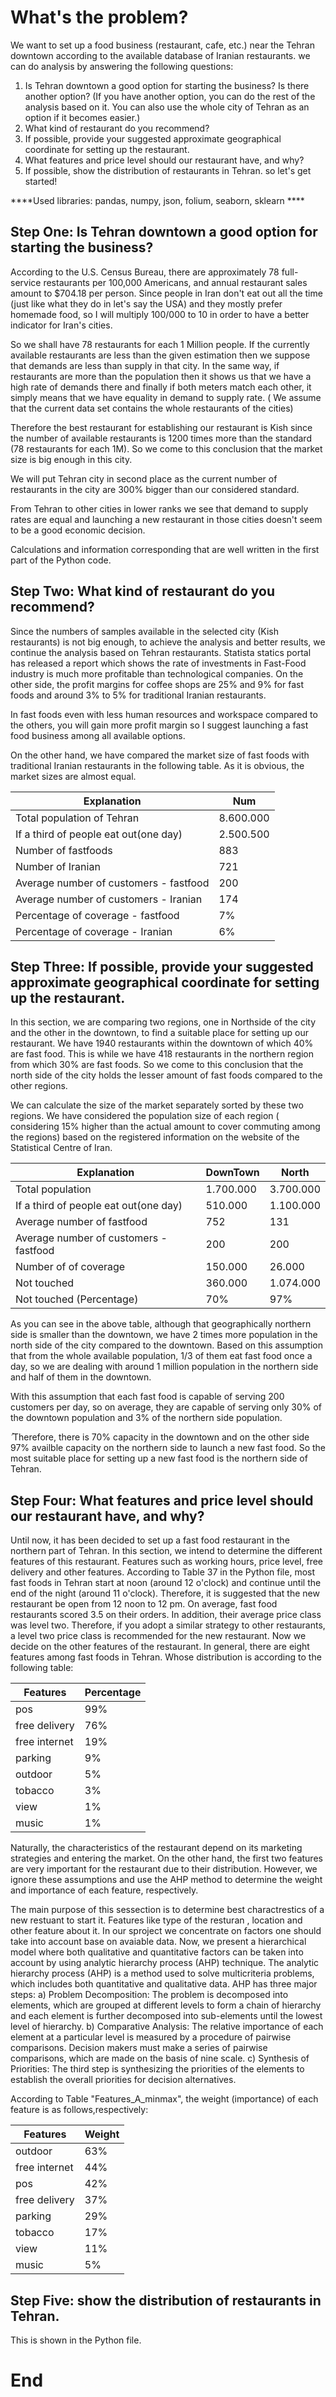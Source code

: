 # What's the problem?
We want to set up a food business (restaurant, cafe, etc.) near the Tehran downtown according to the available database of Iranian restaurants.
we can do analysis by answering the following questions:

1. Is Tehran downtown a good option for starting the business? Is there another option? (If you have another option, you can do the rest of the analysis based on it. You can also use the whole city of Tehran as an option if it becomes easier.)
2. What kind of restaurant do you recommend?
3. If possible, provide your suggested approximate geographical coordinate for setting up the restaurant.
4. What features and price level should our restaurant have, and why?
5. If possible, show the distribution of restaurants in Tehran.
so let's get started!

****Used libraries: pandas, numpy, json, folium, seaborn, sklearn ****


## Step One: Is Tehran downtown a good option for starting the business?
According to the U.S. Census Bureau, there are approximately 78 full-service restaurants per 100,000 Americans, and annual restaurant sales amount to $704.18 per person. Since people in Iran don't eat out all the time (just like what they do in let's say the USA) and they mostly prefer homemade food, so I will multiply 100/000 to 10  in order to have a better indicator for Iran's cities.

So we shall have 78 restaurants for each 1 Million people.  If the currently available restaurants are less than the given estimation then we suppose that demands are less than supply in that city. In the same way, if restaurants are more than the population then it shows us that we have a high rate of demands there and finally if both meters match each other, it simply means that we have equality in demand to supply rate.
( We assume that the current data set contains the whole restaurants of the cities)

Therefore the best restaurant for establishing our restaurant is Kish since the number of available restaurants is 1200 times more than the standard (78 restaurants for each 1M).
So we come to this conclusion that the market size is big enough in this city.

We will put Tehran city in second place as the current number of restaurants in the city are 300% bigger than our considered standard.

From Tehran to other cities in lower ranks we see that demand to supply rates are equal and launching a new restaurant in those cities doesn't seem to be a good economic decision.

Calculations and information corresponding that are well written in the first part of the Python code.


## Step Two: What kind of restaurant do you recommend?
Since the numbers of samples available in the selected city (Kish restaurants) is not big enough, to achieve the analysis and better results, we continue the analysis based on Tehran restaurants.
Statista statics portal has released a report which shows the rate of investments in Fast-Food industry is much more profitable than technological companies. On the other side, the profit margins for coffee shops are 25% and 9% for fast foods and around 3% to 5% for traditional Iranian restaurants.

In fast foods even with less human resources and workspace compared to the others, you will gain more profit margin so I suggest launching a fast food business among all available options.

On the other hand, we have compared the market size of fast foods with traditional Iranian restaurants in the following table. As it is obvious, the market sizes are almost equal.

Explanation | Num
------------ | -------------
Total population of Tehran | 8.600.000
If a third of people eat out(one day) | 2.500.500
Number of fastfoods | 883
Number of Iranian | 721
Average number of customers - fastfood | 200
Average number of customers - Iranian | 174
Percentage of coverage - fastfood | 7%
Percentage of coverage -  Iranian | 6%

## Step Three: If possible, provide your suggested approximate geographical coordinate for setting up the restaurant.
In this section, we are comparing two regions, one in Northside of the city and the other in the downtown, to find a suitable place for setting up our restaurant. 
We have 1940 restaurants within the downtown of which 40% are fast food. This is while we have 418 restaurants in the northern region from which 30% are fast foods.
So we come to this conclusion that the north side of the city holds the lesser amount of fast foods compared to the other regions.

We can calculate the size of the market separately sorted by these two regions.
We have considered the population size of each region ( considering 15% higher than the actual amount to cover commuting among the regions) based on the registered information on the website of the Statistical Centre of Iran.

Explanation | DownTown | North
------------ | ------------- | -------------
Total population | 1.700.000 | 3.700.000
If a third of people eat out(one day) | 510.000 | 1.100.000
Average number of fastfood | 752 | 131
Average number of customers - fastfood | 200 | 200
Number of of coverage | 150.000 | 26.000
Not touched | 360.000 | 1.074.000
Not touched (Percentage) | 70% | 97%

As you can see in the above table, although that geographically northern side is smaller than the downtown, we have 2 times more population in the north side of the city compared to the downtown.
Based on this assumption that from the whole available population, 1/3 of them eat fast food once a day, so we are dealing with around 1 million population in the northern side and half of them in the downtown.

With this assumption that each fast food is capable of serving 200 customers per day, so on average, they are capable of serving only 30% of the downtown population and 3% of the northern side population.

ُ Therefore, there is 70% capacity in the downtown and on the other side 97% availble capacity on the northern side to launch a new fast food.
So the most suitable place for setting up a new fast food is the northern side of Tehran.

## Step Four: What features and price level should our restaurant have, and why?
Until now, it has been decided to set up a fast food restaurant in the northern part of Tehran. In this section, we intend to determine the different features of this restaurant. Features such as working hours, price level, free delivery and other features.
According to Table 37 in the Python file, most fast foods in Tehran start at noon (around 12 o'clock) and continue until the end of the night (around 11 o'clock). Therefore, it is suggested that the new restaurant be open from 12 noon to 12 pm.
On average, fast food restaurants scored 3.5 on their orders. In addition, their average price class was level two. Therefore, if you adopt a similar strategy to other restaurants, a level two price class is recommended for the new restaurant.
Now we decide on the other features of the restaurant. In general, there are eight features among fast foods in Tehran. Whose distribution is according to the following table:

Features | Percentage
------------ | -------------
pos | 99%
free delivery | 76%
free internet | 19%
parking | 9%
outdoor | 5%
tobacco | 3%
view | 1%
music | 1%

Naturally, the characteristics of the restaurant depend on its marketing strategies and entering the market. On the other hand, the first two features are very important for the restaurant due to their distribution. However, we ignore these assumptions and use the AHP method to determine the weight and importance of each feature, respectively.

The main purpose of  this sessection is to determine best charactrestics of a new restuant to start it. Features like ​type of the resturan , location and other feature about it. In our sproject we concentrate on factors one should take into account base on avaiable data. Now, we present a hierarchical model where both qualitative and quantitative factors can be taken into account by using analytic hierarchy process (AHP) technique. The analytic hierarchy process (AHP)  is a method used to solve multicriteria problems, which includes both quantitative and qualitative data. 
AHP has three major steps:
a) Problem Decomposition: The problem is decomposed into elements, which are grouped at different levels to form a chain of hierarchy and each element is further decomposed into sub-elements until the lowest level of hierarchy.
b) Comparative Analysis: The relative importance of each element at a particular level is measured by a procedure of pairwise comparisons. Decision makers must make a series of pairwise comparisons, which are made on the basis of nine scale.
c) Synthesis of Priorities: The third step is synthesizing the priorities of the elements to establish the overall priorities for decision alternatives. 

According to Table "Features_A_minmax", the weight (importance) of each feature is as follows,respectively:

Features | Weight
------------ | -------------
outdoor | 63%
free internet | 44%
pos | 42%
free delivery | 37%
parking | 29%
tobacco | 17%
view | 11%
music | 5%


## Step Five: show the distribution of restaurants in Tehran.
This is shown in the Python file.



# End